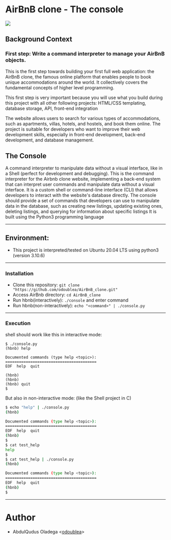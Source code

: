 # AirBnB clone - The console

<img src="https://s3.amazonaws.com/alx-intranet.hbtn.io/uploads/medias/2018/6/65f4a1dd9c51265f49d0.png?X-Amz-Algorithm=AWS4-HMAC-SHA256&X-Amz-Credential=AKIARDDGGGOUSBVO6H7D%2F20230307%2Fus-east-1%2Fs3%2Faws4_request&X-Amz-Date=20230307T195459Z&X-Amz-Expires=86400&X-Amz-SignedHeaders=host&X-Amz-Signature=90bee6636196913b35210cd70a11842815c018478d0e33c3cea0e69040411b17">

## Background Context

### First step: Write a command interpreter to manage your AirBnB objects.

This is the first step towards building your first full web application: the AirBnB clone, the famous online platform that enables people to book unique accommodations around the world. It collectively covers the fundamental concepts of higher level programming.

This first step is very important because you will use what you build during this project with all other following projects: HTML/CSS templating, database storage, API, front-end integration

The website allows users to search for various types of accommodations, such as apartments, villas, hotels, and hostels, and book them online.
The project is suitable for developers who want to improve their web development skills, especially in front-end development, back-end development, and database management.

## The Console

A command interpreter to manipulate data without a visual interface, like in a Shell (perfect for development and debugging).
This is the command interpreter for the Airbnb clone website, implementing a back-end system that can interpret user commands and manipulate data without a visual interface.
It is a custom shell or command-line interface (CLI) that allows developers to interact with the website's database directly.
The console should provide a set of commands that developers can use to manipulate data in the database, such as creating new listings, updating existing ones, deleting listings, and querying for information about specific listings
It is built using the Python3 programming language

<hr>

## Environment:

- This project is interpreted/tested on Ubuntu 20.04 LTS using python3 (version 3.10.6)
<hr>

### Installation

- Clone this repository: `git clone "https://github.com/odoublea/AirBnB_clone.git"`
- Access AirBnb directory: `cd AirBnB_clone`
- Run hbnb(interactively): `./console` and enter command
- Run hbnb(non-interactively): `echo "<command>" | ./console.py`
<hr>

### Execution

shell should work like this in interactive mode:

```shell script
$ ./console.py
(hbnb) help

Documented commands (type help <topic>):
========================================
EOF  help  quit

(hbnb)
(hbnb)
(hbnb) quit
$
```

But also in non-interactive mode: (like the Shell project in C)

```bash
$ echo "help" | ./console.py
(hbnb)

Documented commands (type help <topic>):
========================================
EOF  help  quit
(hbnb)
$
$ cat test_help
help
$
$ cat test_help | ./console.py
(hbnb)

Documented commands (type help <topic>):
========================================
EOF  help  quit
(hbnb)
$
```

<hr>

# Author

- AbdulQudus Oladega <[odoublea](https://github.com/odoublea)>
